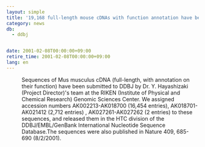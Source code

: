 ```yaml
---
layout: simple
title: '19,168 full-length mouse cDNAs with function annotation have been made public'
category: news
db:
  - ddbj


date: 2001-02-08T00:00:00+09:00
retire_time: 2001-02-08T00:00:00+09:00
lang: en
---
```


<dd>Sequences of Mus musculus cDNA (full-length, with annotation on their function) have been submitted to DDBJ by Dr. Y. Hayashizaki (Project Director)'s team at the RIKEN (Institute of Physical and Chemical Research) Genomic Sciences Center. We assigned accession numbers AK002213-AK018700 (16,454 entries), AK018701-AK021412 (2,712 entries) , AK027261-AK027262 (2 entries) to these sequences, and released them in the HTC division of the DDBJ/EMBL/GenBank International Nucleotide Sequence Database.The sequences were also published in Nature 409, 685-690 (8/2/2001).</dd>
